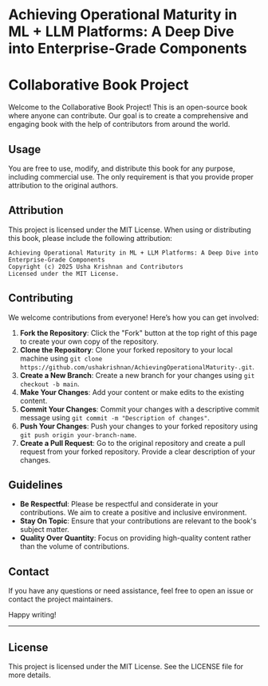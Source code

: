 # Achieving Operational Maturity in ML + LLM Platforms:   A Deep Dive into Enterprise-Grade Components

# Collaborative Book Project

Welcome to the Collaborative Book Project! This is an open-source book where anyone can contribute. Our goal is to create a comprehensive and engaging book with the help of contributors from around the world.

## Usage

You are free to use, modify, and distribute this book for any purpose, including commercial use. The only requirement is that you provide proper attribution to the original authors.

## Attribution

This project is licensed under the MIT License. When using or distributing this book, please include the following attribution:

```
Achieving Operational Maturity in ML + LLM Platforms: A Deep Dive into Enterprise-Grade Components
Copyright (c) 2025 Usha Krishnan and Contributors
Licensed under the MIT License.
```

## Contributing

We welcome contributions from everyone! Here’s how you can get involved:

1. **Fork the Repository**: Click the "Fork" button at the top right of this page to create your own copy of the repository.
2. **Clone the Repository**: Clone your forked repository to your local machine using `git clone https://github.com/ushakrishnan/AchievingOperationalMaturity-.git`.
3. **Create a New Branch**: Create a new branch for your changes using `git checkout -b main`.
4. **Make Your Changes**: Add your content or make edits to the existing content.
5. **Commit Your Changes**: Commit your changes with a descriptive commit message using `git commit -m "Description of changes"`.
6. **Push Your Changes**: Push your changes to your forked repository using `git push origin your-branch-name`.
7. **Create a Pull Request**: Go to the original repository and create a pull request from your forked repository. Provide a clear description of your changes.

## Guidelines

- **Be Respectful**: Please be respectful and considerate in your contributions. We aim to create a positive and inclusive environment.
- **Stay On Topic**: Ensure that your contributions are relevant to the book's subject matter.
- **Quality Over Quantity**: Focus on providing high-quality content rather than the volume of contributions.

## Contact

If you have any questions or need assistance, feel free to open an issue or contact the project maintainers.

Happy writing!

---

## License

This project is licensed under the MIT License. See the LICENSE file for more details.
